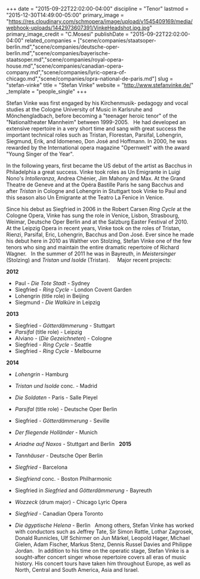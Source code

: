 +++
date = "2015-09-22T22:02:00-04:00"
discipline = "Tenor"
lastmod = "2015-12-30T14:49:00-05:00"
primary_image = "https://res.cloudinary.com/schmopera/image/upload/v1545409169/media/webhook-uploads/1442973607391/VinkeHeadshot.jpg.jpg"
primary_image_credit = "C.Mosesi"
publishDate = "2015-09-22T22:02:00-04:00"
related_companies = ["scene/companies/staatsoper-berlin.md","scene/companies/deutsche-oper-berlin.md","scene/companies/bayerische-staatsoper.md","scene/companies/royal-opera-house.md","scene/companies/canadian-opera-company.md","scene/companies/lyric-opera-of-chicago.md","scene/companies/opra-national-de-paris.md"]
slug = "stefan-vinke"
title = "Stefan Vinke"
website = "http://www.stefanvinke.de/"
_template = "people_single"
+++

Stefan Vinke was first engaged by his Kirchenmusik- pedagogy and vocal studies at the Cologne University of Music in Karlsruhe and Mönchengladbach, before becoming a "teenager heroic tenor" of the "Nationaltheater Mannheim" between 1999-2005.
 
He had developed an extensive repertoire in a very short time and sang with great success the important technical roles such as Tristan, Florestan, Parsifal, Lohengrin, Siegmund, Erik, and Idomeneo, Don José and Hoffmann. In 2000, he was rewarded by the International opera magazine "Opernwelt" with the award "Young Singer of the Year".

In the following years, first became the US debut of the artist as Bacchus in Philadelphia a great success. Vinke took roles as Un Emigrante in Luigi Nono's *Intolleranza*, Andrea Chénier, Jim Mahony and Max. At the Grand Theatre de Geneve and at the Opéra Bastille Paris he sang Bacchus and after *Tristan* in Cologne and Lohengrin in Stuttgart took Vinke to Paul and this season also Un Emigrante at the Teatro La Fenice in Venice.

Since his debut as Siegfried in 2006 in the Robert Carsen *Ring Cycle* at the Cologne Opera, Vinke has sung the role in Venice, Lisbon, Strasbourg, Weimar, Deutsche Oper Berlin and at the Salzburg Easter Festival of 2010.
 
At the Leipzig Opera in recent years, Vinke took on the roles of Tristan, Rienzi, Parsifal, Eric, Lohengrin, Bacchus and Don José. Ever since he made his debut here in 2010 as Walther von Stolzing, Stefan Vinke one of the few tenors who sing and maintain the entire dramatic repertoire of Richard Wagner.
 
In the summer of 2011 he was in Bayreuth, in *Meistersinger* (Stolzing) and *Tristan und Isolde* (Tristan).
 
 
Major recent projects:

**2012**

- Paul - *Die Tote Stadt* - Sydney
- Siegfried - *Ring Cycle* - London Covent Garden
- Lohengrin (title role) in Beijing
- Siegmund - *Die Walküre* in Leipzig

**2013**

- Siegfried - *Götterdämmerung* - Stuttgart
- *Parsifal* (title role) - Leipzig
- Alviano - (*Die Gezeichneten*) - Cologne
- Siegfried - *Ring Cycle* - Seattle
- Siegfried - *Ring Cycle* - Melbourne

**2014**

- *Lohengrin* - Hamburg
- *Tristan und Isolde* conc. - Madrid
- *Die Soldaten* - Paris - Salle Pleyel
- *Parsifal* (title role) - Deutsche Oper Berlin
- Siegfried - *Götterdämmerung* - Seville
- *Der fliegende Holländer* - Munich
- *Ariadne auf Naxos* - Stuttgart and Berlin
 
**2015**

- *Tannhäuser* - Deutsche Oper Berlin
- *Siegfried* - Barcelona
- *Siegfriend* conc. - Boston Philharmonic
- Siegfried in *Siegfried* and *Götterdämmerung* - Bayreuth
- *Wozzeck* (drum major) - Chicago Lyric Opera
- *Siegfried* - Canadian Opera Toronto
- *Die ägyptische Helena* - Berlin
 
Among others, Stefan Vinke has worked with conductors such as Jeffrey Tate, Sir Simon Rattle, Lothar Zagrosek, Donald Runnicles, Ulf Schirmer on Jun Märkel, Leopold Hager, Michael Gielen, Adam Fischer, Markus Stenz, Dennis Russel Davies and Philippe Jordan.
 
In addition to his time on the operatic stage, Stefan Vinke is a sought-after concert singer whose repertoire covers all eras of music history. His concert tours have taken him throughout Europe, as well as North, Central and South America, Asia and Israel.
